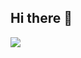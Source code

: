 ## Hi there 👋

<div>
  <img src = "https://fiverr-res.cloudinary.com/videos/t_main1,q_auto,f_auto/wbgksz4ngdttivrcuxze/create-you-pixel-art-glf-banner-animated-gif-gif">
</div>

<!--
**Jabjibi/Jabjibi** is a ✨ _special_ ✨ repository because its `README.md` (this file) appears on your GitHub profile.

Here are some ideas to get you started:

- 🔭 I’m currently working on ...
- 🌱 I’m currently learning ...
- 👯 I’m looking to collaborate on ...
- 🤔 I’m looking for help with ...
- 💬 Ask me about ...
- 📫 How to reach me: ...
- 😄 Pronouns: ...
- ⚡ Fun fact: ...
-->
